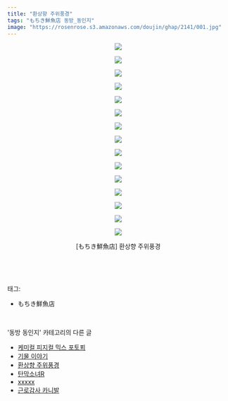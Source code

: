 ```yaml
---
title: "환상향 주위풍경"
tags: "もちき鮮魚店 동방_동인지"
image: "https://rosenrose.s3.amazonaws.com/doujin/ghap/2141/001.jpg"
---
```

<div class="article">
<p style="text-align: center; clear: none; float: none;"><img src="{{ site.imgserver1 }}/ghap/2141/001.jpg"/></p>
<p style="text-align: center; clear: none; float: none;"><img src="{{ site.imgserver1 }}/ghap/2141/002.jpg"/></p>
<p style="text-align: center; clear: none; float: none;"><img src="{{ site.imgserver1 }}/ghap/2141/003.jpg"/></p>
<p style="text-align: center; clear: none; float: none;"><img src="{{ site.imgserver1 }}/ghap/2141/004.jpg"/></p>
<p style="text-align: center; clear: none; float: none;"><img src="{{ site.imgserver1 }}/ghap/2141/005.jpg"/></p>
<p style="text-align: center; clear: none; float: none;"><img src="{{ site.imgserver1 }}/ghap/2141/006.jpg"/></p>
<p style="text-align: center; clear: none; float: none;"><img src="{{ site.imgserver1 }}/ghap/2141/007.jpg"/></p>
<p style="text-align: center; clear: none; float: none;"><img src="{{ site.imgserver1 }}/ghap/2141/008.jpg"/></p>
<p style="text-align: center; clear: none; float: none;"><img src="{{ site.imgserver1 }}/ghap/2141/009.jpg"/></p>
<p style="text-align: center; clear: none; float: none;"><img src="{{ site.imgserver1 }}/ghap/2141/010.jpg"/></p>
<p style="text-align: center; clear: none; float: none;"><img src="{{ site.imgserver1 }}/ghap/2141/011.jpg"/></p>
<p style="text-align: center; clear: none; float: none;"><img src="{{ site.imgserver1 }}/ghap/2141/012.jpg"/></p>
<p style="text-align: center; clear: none; float: none;"><img src="{{ site.imgserver1 }}/ghap/2141/013.jpg"/></p>
<p style="text-align: center; clear: none; float: none;"><img src="{{ site.imgserver1 }}/ghap/2141/014.jpg"/></p>
<p style="text-align: center; clear: none; float: none;"><img src="{{ site.imgserver1 }}/ghap/2141/015.jpg"/></p>
<p style="text-align: center; clear: none; float: none;">[もちき鮮魚店] 환상향 주위풍경</p>
<p><br/></p>
</div><br/>
<div class="tagTrail">
<p>태그: </p>
<ul>
<li>もちき鮮魚店</li>
</ul>
</div><br/>
<div class="another">
<p>'동방 동인지' 카테고리의 다른 글</p>
<ul>
<li><a href="/ghap_2144">케미컬 피지컬 믹스 포토푀</a></li>
<li><a href="/ghap_2142">기물 이야기</a></li>
<li><a href="/ghap_2141">환상향 주위풍경</a></li>
<li><a href="/ghap_2140">탄막소녀R</a></li>
<li><a href="/ghap_2139">xxxxx</a></li>
<li><a href="/ghap_2138">근로감사 카니발</a></li>
</ul>
</div><br/>
<div class="cb_module cb_fluid">
<div class="cb_wrt cb_profile">
</div><!-- commentList close -->
</div><br/>
